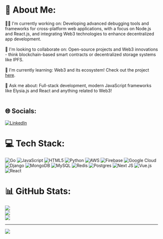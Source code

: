 # 💫 About Me:
👨‍💻 I'm currently working on: Developing advanced debugging tools and frameworks for cross-platform web applications, with a focus on Node.js and React.js, and integrating Web3 technologies to enhance decentralized app development.<br><br>🤝 I'm looking to collaborate on: Open-source projects and Web3 innovations - think blockchain-based smart contracts or decentralized storage systems like IPFS.<br><br>🌱 I'm currently learning: Web3 and its ecosystem! Check out the project [here](https://github.com/kaicong12/defi-crowdfunding).<br><br>💬 Ask me about: Full-stack development, modern JavaScript frameworks like Elysia.js and React and anything related to Web3!<br><br>


## 🌐 Socials:
[![LinkedIn](https://img.shields.io/badge/LinkedIn-%230077B5.svg?logo=linkedin&logoColor=white)](https://linkedin.com/in/tey-kai-cong-0777371a5) 

# 💻 Tech Stack:
![Go](https://img.shields.io/badge/go-%2300ADD8.svg?style=for-the-badge&logo=go&logoColor=white) ![JavaScript](https://img.shields.io/badge/javascript-%23323330.svg?style=for-the-badge&logo=javascript&logoColor=%23F7DF1E) ![HTML5](https://img.shields.io/badge/html5-%23E34F26.svg?style=for-the-badge&logo=html5&logoColor=white) ![Python](https://img.shields.io/badge/python-3670A0?style=for-the-badge&logo=python&logoColor=ffdd54) ![AWS](https://img.shields.io/badge/AWS-%23FF9900.svg?style=for-the-badge&logo=amazon-aws&logoColor=white) ![Firebase](https://img.shields.io/badge/firebase-%23039BE5.svg?style=for-the-badge&logo=firebase) ![Google Cloud](https://img.shields.io/badge/GoogleCloud-%234285F4.svg?style=for-the-badge&logo=google-cloud&logoColor=white) ![Django](https://img.shields.io/badge/django-%23092E20.svg?style=for-the-badge&logo=django&logoColor=white) ![MongoDB](https://img.shields.io/badge/MongoDB-%234ea94b.svg?style=for-the-badge&logo=mongodb&logoColor=white) ![MySQL](https://img.shields.io/badge/mysql-4479A1.svg?style=for-the-badge&logo=mysql&logoColor=white) ![Redis](https://img.shields.io/badge/redis-%23DD0031.svg?style=for-the-badge&logo=redis&logoColor=white) ![Postgres](https://img.shields.io/badge/postgres-%23316192.svg?style=for-the-badge&logo=postgresql&logoColor=white) ![Next JS](https://img.shields.io/badge/Next-black?style=for-the-badge&logo=next.js&logoColor=white) ![Vue.js](https://img.shields.io/badge/vue.js-%2335495e.svg?style=for-the-badge&logo=vuedotjs&logoColor=%234FC08D) ![React](https://img.shields.io/badge/react-%2320232a.svg?style=for-the-badge&logo=react&logoColor=%2361DAFB)
# 📊 GitHub Stats:
![](https://github-readme-stats.vercel.app/api?username=kaicong12&theme=react&hide_border=true&include_all_commits=true&count_private=false)<br/>
![](https://github-readme-streak-stats.herokuapp.com/?user=kaicong12&theme=react&hide_border=true)<br/>
![](https://github-readme-stats.vercel.app/api/top-langs/?username=kaicong12&theme=react&hide_border=true&include_all_commits=true&count_private=false&layout=compact)

---
[![](https://visitcount.itsvg.in/api?id=kaicong12&icon=0&color=0)](https://visitcount.itsvg.in)

<!-- Proudly created with GPRM ( https://gprm.itsvg.in ) -->
